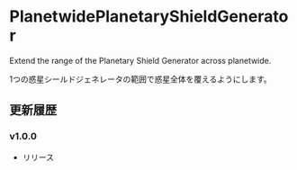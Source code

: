 # PlanetwidePlanetaryShieldGenerator
Extend the range of the Planetary Shield Generator across planetwide.

1つの惑星シールドジェネレータの範囲で惑星全体を覆えるようにします。

## 更新履歴

### v1.0.0
- リリース